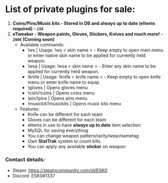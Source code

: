 
# List of private plugins for sale:

1. **Coins/Pins/Music kits - Stored in DB and always up to date (eItems required) - `15€`**
2. **eTweaker - Weapon paints, Gloves, Stickers, Knives and much more! - `200€` (Coming soon)**
   - Available commands:
     - !ws | Usage: !ws < skin name > - Keep empty to open main menu or enter native skin name to be applied for currently held weapon.
     - !wsa | Usage: !wsa < skin name > - Enter any skin name to be applied for currently held weapon.
     - !knife | Usage: !knife < knife name > - Keep empty to open knife menu or enter knife name to equip.
     - !gloves | Opens gloves menu 
     - !coin/!coins | Opens coins menu
     - !pin/!pins | Opens pins menu
     - !musickit/!musickits | Opens music kits menu
   - Features:
     - Knife can be different for each team
     - Gloves can be different for each team
     - eItems in use to have **always up to date** item selection
     - MySQL for saving everything
     - You can change weapon pattern/rarity/wear/nametag
     - Own **StatTrak** system to count kills.
     - You can apply any available **sticker** on weapon
  

### Contact details:

- Steam: https://steamcommunity.com/id/ESK0
- Discord: ESK0#1337
